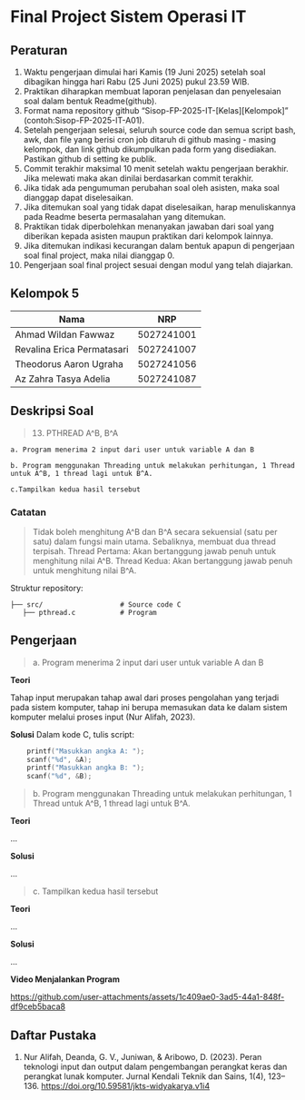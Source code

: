 # Final Project Sistem Operasi IT

## Peraturan
1. Waktu pengerjaan dimulai hari Kamis (19 Juni 2025) setelah soal dibagikan hingga hari Rabu (25 Juni 2025) pukul 23.59 WIB.
2. Praktikan diharapkan membuat laporan penjelasan dan penyelesaian soal dalam bentuk Readme(github).
3. Format nama repository github “Sisop-FP-2025-IT-[Kelas][Kelompok]” (contoh:Sisop-FP-2025-IT-A01).
4. Setelah pengerjaan selesai, seluruh source code dan semua script bash, awk, dan file yang berisi cron job ditaruh di github masing - masing kelompok, dan link github dikumpulkan pada form yang disediakan. Pastikan github di setting ke publik.
5. Commit terakhir maksimal 10 menit setelah waktu pengerjaan berakhir. Jika melewati maka akan dinilai berdasarkan commit terakhir.
6. Jika tidak ada pengumuman perubahan soal oleh asisten, maka soal dianggap dapat diselesaikan.
7. Jika ditemukan soal yang tidak dapat diselesaikan, harap menuliskannya pada Readme beserta permasalahan yang ditemukan.
8. Praktikan tidak diperbolehkan menanyakan jawaban dari soal yang diberikan kepada asisten maupun praktikan dari kelompok lainnya.
9. Jika ditemukan indikasi kecurangan dalam bentuk apapun di pengerjaan soal final project, maka nilai dianggap 0.
10. Pengerjaan soal final project sesuai dengan modul yang telah diajarkan.

## Kelompok 5

Nama | NRP
--- | ---
Ahmad Wildan Fawwaz | 5027241001
Revalina Erica Permatasari | 5027241007
Theodorus Aaron Ugraha | 5027241056
Az Zahra Tasya Adelia | 5027241087

## Deskripsi Soal

> 13. PTHREAD A^B, B^A
    
    a. Program menerima 2 input dari user untuk variable A dan B

    b. Program menggunakan Threading untuk melakukan perhitungan, 1 Thread untuk A^B, 1 thread lagi untuk B^A.

    c.Tampilkan kedua hasil tersebut

### Catatan

> Tidak boleh menghitung A^B dan B^A secara sekuensial (satu per satu) dalam fungsi main utama. Sebaliknya, membuat dua thread terpisah. Thread Pertama: Akan bertanggung jawab penuh untuk menghitung nilai A^B. Thread Kedua: Akan bertanggung jawab penuh untuk menghitung nilai B^A.

Struktur repository:
```
├── src/                   # Source code C
   ├── pthread.c           # Program
```

## Pengerjaan

> a. Program menerima 2 input dari user untuk variable A dan B

**Teori**   

Tahap input merupakan tahap awal dari proses pengolahan yang terjadi pada sistem komputer, tahap ini berupa memasukan data ke dalam sistem komputer melalui proses input (Nur Alifah, 2023).

**Solusi**
Dalam kode C, tulis script:
```c
    printf("Masukkan angka A: ");
    scanf("%d", &A);
    printf("Masukkan angka B: ");
    scanf("%d", &B);
```


> b. Program menggunakan Threading untuk melakukan perhitungan, 1 Thread untuk A^B, 1 thread lagi untuk B^A.

**Teori**

...

**Solusi**

...

> c. Tampilkan kedua hasil tersebut

**Teori**

...

**Solusi**

...

**Video Menjalankan Program**

https://github.com/user-attachments/assets/1c409ae0-3ad5-44a1-848f-df9ceb5baca8

## Daftar Pustaka

1. Nur Alifah, Deanda, G. V., Juniwan, & Aribowo, D. (2023). Peran teknologi input dan output dalam pengembangan perangkat keras dan perangkat lunak komputer. Jurnal Kendali Teknik dan Sains, 1(4), 123–136. https://doi.org/10.59581/jkts-widyakarya.v1i4